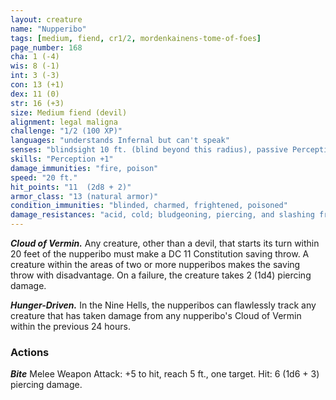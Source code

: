 ```yaml
---
layout: creature
name: "Nupperibo"
tags: [medium, fiend, cr1/2, mordenkainens-tome-of-foes]
page_number: 168
cha: 1 (-4)
wis: 8 (-1)
int: 3 (-3)
con: 13 (+1)
dex: 11 (0)
str: 16 (+3)
size: Medium fiend (devil)
alignment: legal maligna
challenge: "1/2 (100 XP)"
languages: "understands Infernal but can't speak"
senses: "blindsight 10 ft. (blind beyond this radius), passive Perception 11"
skills: "Perception +1"
damage_immunities: "fire, poison"
speed: "20 ft."
hit_points: "11  (2d8 + 2)"
armor_class: "13 (natural armor)"
condition_immunities: "blinded, charmed, frightened, poisoned"
damage_resistances: "acid, cold; bludgeoning, piercing, and slashing from nonmagical attacks that aren't silvered"
---
```


***Cloud of Vermin.*** Any creature, other than a devil, that starts its turn within 20 feet of the nupperibo must make a DC 11 Constitution saving throw. A creature within the areas of two or more nupperibos makes the saving throw with disadvantage. On a failure, the creature takes 2 (1d4) piercing damage.

***Hunger-Driven.*** In the Nine Hells, the nupperibos can flawlessly track any creature that has taken damage from any nupperibo's Cloud of Vermin within the previous 24 hours.

### Actions

***Bite*** Melee Weapon Attack: +5 to hit, reach 5 ft., one target. Hit: 6 (1d6 + 3) piercing damage.